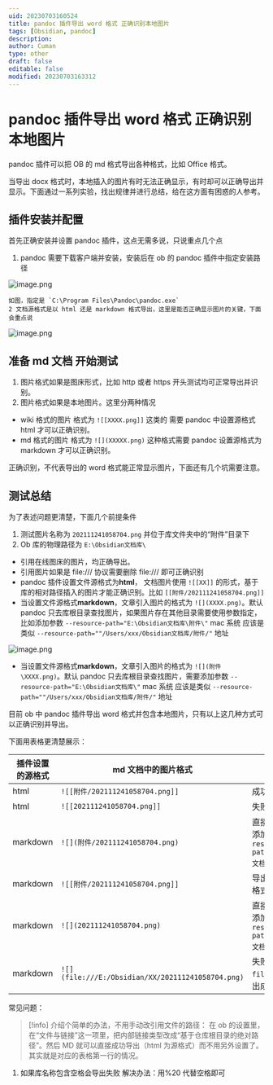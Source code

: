 ```yaml
---
uid: 20230703160524
title: pandoc 插件导出 word 格式 正确识别本地图片
tags: [Obsidian, pandoc]
description: 
author: Cuman
type: other
draft: false
editable: false
modified: 20230703163312
---
```


# pandoc 插件导出 word 格式 正确识别本地图片

 pandoc 插件可以把 OB 的 md 格式导出各种格式，比如 Office 格式。

当导出 docx 格式时，本地插入的图片有时无法正确显示，有时却可以正确导出并显示。下面通过一系列实验，找出规律并进行总结，给在这方面有困惑的人参考。

## 插件安装并配置

首先正确安装并设置 pandoc 插件，这点无需多说，只说重点几个点

1. pandoc 需要下载客户端并安装，安装后在 ob 的 pandoc 插件中指定安装路径

![image.png](https://cdn.pkmer.cn/images/202307031617567.png!pkmer)

    如图，指定是 `C:\Program Files\Pandoc\pandoc.exe`
    2 文档源格式是以 html 还是 markdown 格式导出，这里是能否正确显示图片的关键，下面会重点说

![image.png](https://cdn.pkmer.cn/images/202307031618964.png!pkmer)

## 准备 md 文档 开始测试

1. 图片格式如果是图床形式，比如 http 或者 https 开头测试均可正常导出并识别。
2. 图片格式如果是本地图片。这里分两种情况

- wiki 格式的图片 格式为 `![[XXXX.png]]` 这类的 需要 pandoc 中设置源格式 html 才可以正确识别。
- md 格式的图片 格式为 `![](XXXXX.png)` 这种格式需要 pandoc 设置源格式为 markdown 才可以正确识别。

正确识别，不代表导出的 word 格式能正常显示图片，下面还有几个坑需要注意。

## 测试总结

为了表述问题更清楚，下面几个前提条件

1. 测试图片名称为 `202111241058704.png` 并位于库文件夹中的“附件”目录下
2. Ob 库的物理路径为 `E:\Obsidian文档库\`


- 引用在线图床的图片，均正确导出。
- 引用图片如果是 file:/// 协议需要删除 file:/// 即可正确识别
- pandoc 插件设置文件源格式为**html**， 文档图片使用 `![[XX]]` 的形式，基于库的相对路径插入的图片才能正确识别。比如 `[[附件/202111241058704.png]]`
- 当设置文件源格式**markdown**，文章引入图片的格式为 `![](XXXX.png)`。默认 pandoc 只去库根目录查找图片，如果图片存在其他目录需要使用参数指定，比如添加参数 `--resource-path="E:\Obsidian文档库\附件\"`
  mac 系统 应该是类似 `--resource-path=""/Users/xxx/Obsidian文档库/附件/"` 地址

![image.png](https://cdn.pkmer.cn/images/202307031618173.png!pkmer)

- 当设置文件源格式**markdown**，文章引入图片的格式为 `![](附件\XXXX.png)`。默认 pandoc 只去库根目录查找图片，需要添加参数 `--resource-path="E:\Obsidian文档库\"` mac 系统 应该是类似 `--resource-path=""/Users/xxx/Obsidian文档库/附件/"` 地址

目前 ob 中 pandoc 插件导出 word 格式并包含本地图片，只有以上这几种方式可以正确识别并导出。

下面用表格更清楚展示：

| 插件设置的源格式 | md 文档中的图片格式                               | 导出结果                                                                    |
| ---------------- | ------------------------------------------------- | --------------------------------------------------------------------------- |
| html             | `![[附件/202111241058704.png]]`                   | 成功                                                                        |
| html             | `![[202111241058704.png]]`                        | 失败                                                                        |
| markdown         | `![](附件/202111241058704.png)`                   | 直接导出失败  <br>添加参数 `--resource-path="E:\Obsidian文档库\"` 成功      |
| markdown         | `![[附件/202111241058704.png]]`                   | 导出成功，但 wiki 格式图片不识别                                            |
| markdown         | `![](202111241058704.png)`                        | 直接导出失败  <br>添加参数 `--resource-path="E:\Obsidian文档库\附件\"` 成功 |
| markdown         | `![](file:///E:/Obsidian/XX/202111241058704.png)` | 失败，删除 `file:///` 协议，导出成功                                        |

常见问题：

> [!info]
> 介绍个简单的办法，不用手动改引用文件的路径：
在 ob 的设置里，在“文件与链接”这一项里，把内部链接类型改成“基于仓库根目录的绝对路径”。然后 MD 就可以直接成功导出（html 为源格式）而不用另外设置了。
其实就是对应的表格第一行的情况。

1. 如果库名称包含空格会导出失败
解决办法：用%20 代替空格即可